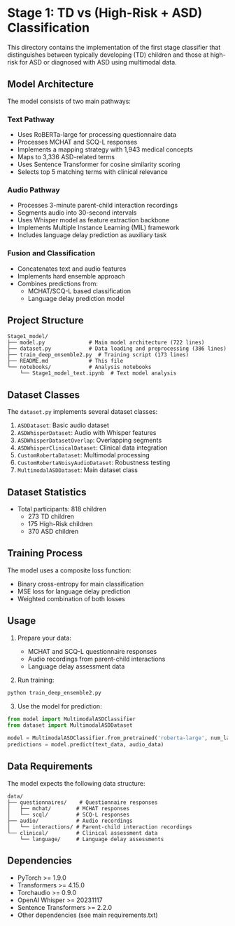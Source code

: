 # Stage 1: TD vs (High-Risk + ASD) Classification

This directory contains the implementation of the first stage classifier that distinguishes between typically developing (TD) children and those at high-risk for ASD or diagnosed with ASD using multimodal data.

## Model Architecture

The model consists of two main pathways:

### Text Pathway
- Uses RoBERTa-large for processing questionnaire data
- Processes MCHAT and SCQ-L responses
- Implements a mapping strategy with 1,943 medical concepts
- Maps to 3,336 ASD-related terms
- Uses Sentence Transformer for cosine similarity scoring
- Selects top 5 matching terms with clinical relevance

### Audio Pathway
- Processes 3-minute parent-child interaction recordings
- Segments audio into 30-second intervals
- Uses Whisper model as feature extraction backbone
- Implements Multiple Instance Learning (MIL) framework
- Includes language delay prediction as auxiliary task

### Fusion and Classification
- Concatenates text and audio features
- Implements hard ensemble approach
- Combines predictions from:
  - MCHAT/SCQ-L based classification
  - Language delay prediction model

## Project Structure

```
Stage1_model/
├── model.py              # Main model architecture (722 lines)
├── dataset.py            # Data loading and preprocessing (386 lines)
├── train_deep_ensemble2.py  # Training script (173 lines)
├── README.md             # This file
└── notebooks/            # Analysis notebooks
    └── Stage1_model_text.ipynb  # Text model analysis
```

## Dataset Classes

The `dataset.py` implements several dataset classes:

1. `ASDDataset`: Basic audio dataset
2. `ASDWhisperDataset`: Audio with Whisper features
3. `ASDWhisperDatasetOverlap`: Overlapping segments
4. `ASDWhisperClinicalDataset`: Clinical data integration
5. `CustomRobertaDataset`: Multimodal processing
6. `CustomRobertaNoisyAudioDataset`: Robustness testing
7. `MultimodalASDDataset`: Main dataset class

## Dataset Statistics

- Total participants: 818 children
  - 273 TD children
  - 175 High-Risk children
  - 370 ASD children

## Training Process

The model uses a composite loss function:
- Binary cross-entropy for main classification
- MSE loss for language delay prediction
- Weighted combination of both losses

## Usage

1. Prepare your data:
   - MCHAT and SCQ-L questionnaire responses
   - Audio recordings from parent-child interactions
   - Language delay assessment data

2. Run training:
```bash
python train_deep_ensemble2.py
```

3. Use the model for prediction:
```python
from model import MultimodalASDClassifier
from dataset import MultimodalASDDataset

model = MultimodalASDClassifier.from_pretrained('roberta-large', num_labels=2)
predictions = model.predict(text_data, audio_data)
```

## Data Requirements

The model expects the following data structure:
```
data/
├── questionnaires/    # Questionnaire responses
│   ├── mchat/        # MCHAT responses
│   └── scql/         # SCQ-L responses
├── audio/            # Audio recordings
│   └── interactions/ # Parent-child interaction recordings
└── clinical/         # Clinical assessment data
    └── language/     # Language delay assessments
```

## Dependencies

- PyTorch >= 1.9.0
- Transformers >= 4.15.0
- Torchaudio >= 0.9.0
- OpenAI Whisper >= 20231117
- Sentence Transformers >= 2.2.0
- Other dependencies (see main requirements.txt) 